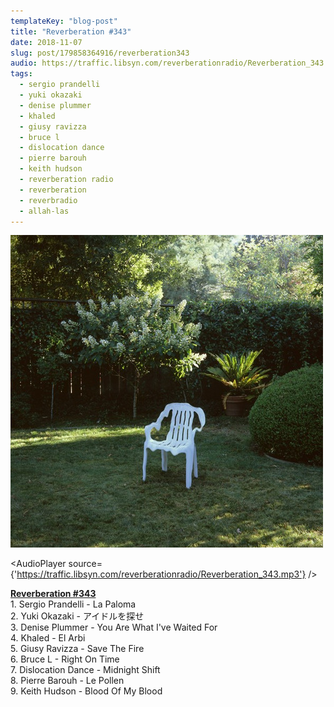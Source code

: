 ```yaml
---
templateKey: "blog-post"
title: "Reverberation #343"
date: 2018-11-07
slug: post/179858364916/reverberation343
audio: https://traffic.libsyn.com/reverberationradio/Reverberation_343.mp3
tags:
  - sergio prandelli
  - yuki okazaki
  - denise plummer
  - khaled
  - giusy ravizza
  - bruce l
  - dislocation dance
  - pierre barouh
  - keith hudson
  - reverberation radio
  - reverberation
  - reverbradio
  - allah-las
---
```


![Reverberation #343](../images/114e214dcaa5e221970a03923f109f59a77c2bea2a5b1fbd3ca0bd50d9250b8f.png)

<AudioPlayer source={'https://traffic.libsyn.com/reverberationradio/Reverberation_343.mp3'} />

<p><a href="https://traffic.libsyn.com/reverberationradio/Reverberation_343.mp3"><b>Reverberation #343</b></a><b><br /></b>1. Sergio Prandelli - La Paloma<br />2. Yuki Okazaki - &#12450;&#12452;&#12489;&#12523;&#12434;&#25506;&#12379;<br />3. Denise Plummer - You Are What I've Waited For<br />4. Khaled - El Arbi<br />5. Giusy Ravizza &lrm;- Save The Fire<br />6. Bruce L - Right On Time<br />7. Dislocation Dance - Midnight Shift<br />8. Pierre Barouh &lrm;- Le Pollen<br />9. Keith Hudson - Blood Of My Blood</p>
